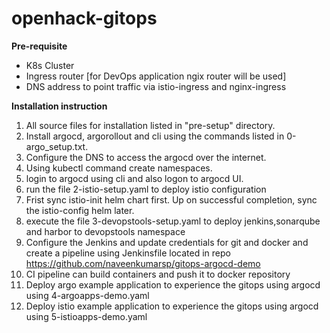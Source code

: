 # openhack-gitops

**Pre-requisite**
* K8s Cluster
* Ingress router [for DevOps application ngix router will be used]
* DNS address to point traffic via istio-ingress and nginx-ingress

**Installation instruction** 
1. All source files for installation listed in "pre-setup" directory.
2. Install argocd, argorollout and cli using the commands listed in 0-argo_setup.txt.
3. Configure the DNS to access the argocd over the internet.
4. Using kubectl command create namespaces.
5. login to argocd using cli and also logon to argocd UI.
6. run the file 2-istio-setup.yaml  to deploy istio configuration 
7. Frist sync istio-init helm chart first. Up on successful completion, sync the istio-config helm later.
8. execute the file 3-devopstools-setup.yaml to deploy jenkins,sonarqube and harbor to devopstools namespace
9. Configure the Jenkins and update credentials for git and docker and create a pipeline using Jenkinsfile located in repo https://github.com/naveenkumarsp/gitops-argocd-demo
10. CI pipeline can build containers and push it to docker repository
11. Deploy argo example application to experience the gitops using argocd using 4-argoapps-demo.yaml
12. Deploy istio example application to experience the gitops using argocd using 5-istioapps-demo.yaml
